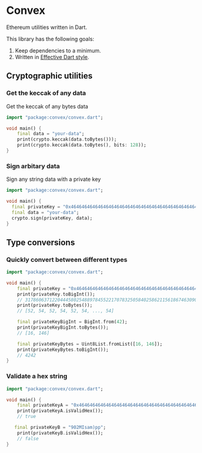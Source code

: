 # Convex
Ethereum utilities written in Dart.

This library has the following goals:
1. Keep dependencies to a minimum.
2. Written in [Effective Dart style](https://dart.dev/guides/language/effective-dart).


## Cryptographic utilities
### Get the keccak of any data
Get the keccak of any bytes data
```dart
import "package:convex/convex.dart";

void main() {
    final data = "your-data";
    print(crypto.keccak(data.toBytes()));    
    print(crypto.keccak(data.toBytes(), bits: 128));  
}
```

### Sign arbitary data
Sign any string data with a private key
```dart
import "package:convex/convex.dart";

void main() {
  final privateKey = "0x4646464646464646464646464646464646464646464646464646464646464646";
  final data = "your-data";
  crypto.sign(privateKey, data);
}
```


## Type conversions

### Quickly convert between different types
```dart
import "package:convex/convex.dart";

void main() {
    final privateKey = "0x4646464646464646464646464646464646464646464646464646464646464646";
    print(privateKey.toBigInt());
    // 31786063712204445802548897845522170783250584025862115618674630904133015979590
    print(privateKey.toBytes());
    // [52, 54, 52, 54, 52, 54, ..., 54]

    final privateKeyBigInt = BigInt.from(42);
    print(privateKeyBigInt.toBytes());
    // [16, 146]

    final privateKeyBytes = Uint8List.fromList([16, 146]);
    print(privateKeyBytes.toBigInt());
    // 4242
}
```

### Validate a hex string 
```dart
import "package:convex/convex.dart";

void main() {
    final privateKeyA = "0x4646464646464646464646464646464646464646464646464646464646464646";
    print(privateKeyA.isValidHex());
    // true

   final privateKeyB = "902MIsam)pp";
    print(privateKeyB.isValidHex());
    // false
}
```
